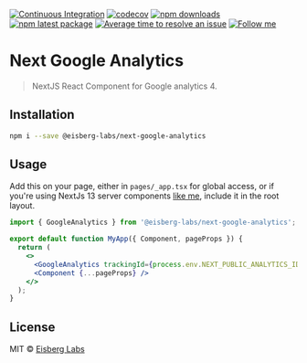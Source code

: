 [![Continuous Integration](https://github.com/eisberg-labs/next-google-analytics/actions/workflows/ci.yml/badge.svg)](https://github.com/eisberg-labs/next-google-analytics/actions/workflows/ci.yml)
[![codecov](https://codecov.io/gh/eisberg-labs/next-google-analytics/branch/master/graph/badge.svg?token=GQCS6ZEVU3)](https://codecov.io/gh/eisberg-labs/next-google-analytics)
[![npm downloads](https://img.shields.io/npm/dm/@eisberg-labs/next-google-analytics.svg)](https://www.npmjs.com/package/@eisberg-labs/next-google-analytics)
[![npm latest package](https://img.shields.io/npm/v/@eisberg-labs/next-google-analytics/latest.svg)](https://www.npmjs.com/package/@eisberg-labs/next-google-analytics)
[![Average time to resolve an issue](https://isitmaintained.com/badge/resolution/eisberg-labs/next-google-analytics.svg)](https://isitmaintained.com/project/eisberg-labs/next-google-analytics 'Average time to resolve an issue')
[![Follow me](https://img.shields.io/badge/LinkedIn-0077B5?style=for-the-badge&logo=linkedin&logoColor=white)](https://www.linkedin.com/in/anamarjanica/)

# Next Google Analytics

> NextJS React Component for Google analytics 4.

## Installation

```bash
npm i --save @eisberg-labs/next-google-analytics
```

## Usage
Add this on your page, either in `pages/_app.tsx` for global access, or if you're using NextJs 13 server components [like me](https://www.najsalon.com),
include it in the root layout.

```jsx
import { GoogleAnalytics } from '@eisberg-labs/next-google-analytics';

export default function MyApp({ Component, pageProps }) {
  return (
    <>
      <GoogleAnalytics trackingId={process.env.NEXT_PUBLIC_ANALYTICS_ID} />
      <Component {...pageProps} />
    </>
  );
}

```

## License

MIT © [Eisberg Labs](http://www.eisberg-labs.com)
